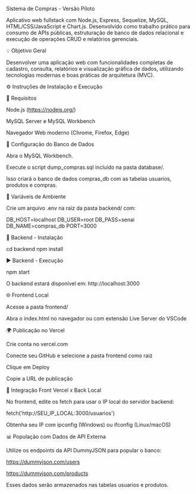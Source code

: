 Sistema de Compras - Versão Piloto

Aplicativo web fullstack com Node.js, Express, Sequelize, MySQL, HTML/CSS/JavaScript e Chart.js. Desenvolvido como trabalho prático para consumo de APIs públicas, estruturação de banco de dados relacional e execução de operações CRUD e relatórios gerenciais.

💡 Objetivo Geral

Desenvolver uma aplicação web com funcionalidades completas de cadastro, consulta, relatórios e visualização gráfica de dados, utilizando tecnologias modernas e boas práticas de arquitetura (MVC).

⚙️ Instruções de Instalação e Execução

📁 Requisitos

Node.js (https://nodejs.org/)

MySQL Server e MySQL Workbench

Navegador Web moderno (Chrome, Firefox, Edge)

🔧 Configuração do Banco de Dados

Abra o MySQL Workbench.

Execute o script dump_compras.sql incluído na pasta database/.

Isso criará o banco de dados compras_db com as tabelas usuarios, produtos e compras.

🔐 Variáveis de Ambiente

Crie um arquivo .env na raiz da pasta backend/ com:

DB_HOST=localhost
DB_USER=root
DB_PASS=senai
DB_NAME=compras_db
PORT=3000

📆 Backend - Instalação

cd backend
npm install

▶️ Backend - Execução

npm start

O backend estará disponível em: http://localhost:3000

🌐 Frontend Local

Acesse a pasta frontend/

Abra o index.html no navegador ou com extensão Live Server do VSCode

🌍 Publicação no Vercel

Crie conta no vercel.com

Conecte seu GitHub e selecione a pasta frontend como raiz

Clique em Deploy

Copie a URL de publicação

🔗 Integração Front Vercel x Back Local

No frontend, edite os fetch para usar o IP local do servidor backend:

fetch('http://SEU_IP_LOCAL:3000/usuarios')

Obtenha seu IP com ipconfig (Windows) ou ifconfig (Linux/macOS)

📊 População com Dados de API Externa

Utilize os endpoints da API DummyJSON para popular o banco:

https://dummyjson.com/users

https://dummyjson.com/products

Esses dados serão armazenados nas tabelas usuarios e produtos.